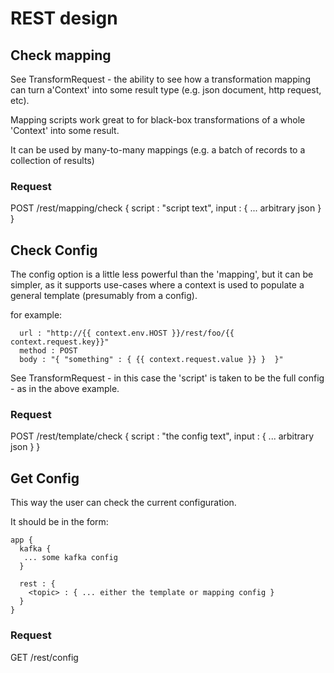 # REST design

## Check mapping

See TransformRequest - the ability to see how a transformation mapping can turn a'Context' into 
some result type (e.g. json document, http request, etc).

Mapping scripts work great to for black-box transformations of a whole 'Context' into some result.

It can be used by many-to-many mappings (e.g. a batch of records to a collection of results)

### Request
POST /rest/mapping/check
{
  script : "script text",
  input : { ... arbitrary json }
}


## Check Config

The config option is a little less powerful than the 'mapping', but it can be simpler, as it supports use-cases
where a context is used to populate a general template (presumably from a config).

for example:

```aidl
  url : "http://{{ context.env.HOST }}/rest/foo/{{ context.request.key}}"
  method : POST
  body : "{ "something" : { {{ context.request.value }} }  }"
```

See TransformRequest - in this case the 'script' is taken to be the full config - as in the above example.

### Request
POST /rest/template/check
{
  script : "the config text",
  input : { ... arbitrary json }
}

## Get Config

This way the user can check the current configuration.

It should be in the form:

```aidl
app {
  kafka {
   ... some kafka config
  }
  
  rest : {
    <topic> : { ... either the template or mapping config }
  }
}
```

### Request
GET /rest/config

